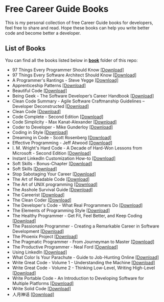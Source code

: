 # Free Career Guide Books

This is my personal collection of free Career Guide books for developers, feel free to share and read. Hope these books can help you write better code and become better a developer.

## List of Books

You can find all the books listed below in [**book**](/book) folder of this repo:

* 97 Things Every Programmer Should Know [[Download]](/book/97%20Things%20Every%20Programmer%20Should%20Know.pdf)
* 97 Things Every Software Architect Should Know [[Download]](/book/97%20Things%20Every%20Software%20Architect%20Should%20Know.pdf)
* A Programmer's Rantings - Steve Yegge [[Download]](/book/A%20Programmer%27s%20Rantings%20-%20Steve%20Yegge.epub)
* Apprenticeship Patterns [[Download]](/book/Apprenticeship%20Patterns.pdf)
* Beautiful Code [[Download]](/book/Beautiful%20Code.epub)
* Being Geek - The Software Developer’s Career Handbook [[Download]](/book/Being%20Geek%20-%20The%20Software%20Developer%E2%80%99s%20Career%20Handbook.pdf)
* Clean Code Summary - Agile Software Craftmanship Guidelines – Developer Deconstructed [[Download]](/book/Clean%20Code%20Summary%20-%20Agile%20Software%20Craftmanship%20Guidelines%20%E2%80%93%20Developer%20Deconstructed.epub)
* Clean Code [[Download]](/book/Clean%20Code.pdf)
* Code Complete - Second Edition [[Download]](/book/Code%20Complete%20-%20Second%20Edition.pdf)
* Code Simplicity - Max Kanat-Alexander [[Download]](/book/Code%20Simplicity%20-%20Max%20Kanat-Alexander.epub)
* Coder to Developer - Mike Gunderloy [[Download]](/book/Coder%20to%20Developer%20-%20Mike%20Gunderloy.pdf)
* Coding in Style [[Download]](/book/Coding%20in%20Style.epub)
* Dreaming in Code - Scott Rosenberg [[Download]](/book/Dreaming%20in%20Code%20-%20Scott%20Rosenberg.epub)
* Effective Programming - Jeff Atwood [[Download]](/book/Effective%20Programming%20-%20Jeff%20Atwood.epub)
* I. M. Wright's Hard Code - A Decade of Hard-Won Lessons from Microsoft - Second Edition [[Download]](/book/I.%20M.%20Wright%27s%20Hard%20Code%20-%20A%20Decade%20of%20Hard-Won%20Lessons%20from%20Microsoft%20-%20Second%20Edition.pdf)
* Instant LinkedIn Customization How-to [[Download]](/book/Instant%20LinkedIn%20Customization%20How-to.pdf)
* Soft Skills - Bonus-Chapter [[Download]](/book/Soft%20Skills%20-%20Bonus-Chapter.pdf)
* Soft Skills [[Download]](/book/Soft%20Skills.pdf)
* Stop Sabotaging Your Career [[Download]](/book/Stop%20Sabotaging%20Your%20Career.epub)
* The Art of Readable Code [[Download]](/book/The%20Art%20of%20Readable%20Code.pdf)
* The Art of UNIX programming [[Download]](/book/The%20Art%20of%20UNIX%20programming.pdf)
* The Asshole Survival Guide [[Download]](/book/The%20Asshole%20Survival%20Guide.epub)
* The Careerist [[Download]](/book/The%20Careerist.epub)
* The Clean Coder [[Download]](/book/The%20Clean%20Coder.pdf)
* The Developer's Code - What Real Programmers Do [[Download]](/book/The%20Developer%27s%20Code%20-%20What%20Real%20Programmers%20Do.pdf)
* The Elements of Programming Style [[Download]](/book/The%20Elements%20of%20Programming%20Style.pdf)
* The Healthy Programmer - Get Fit, Feel Better, and Keep Coding [[Download]](/book/The%20Healthy%20Programmer%20-%20Get%20Fit%2C%20Feel%20Better%2C%20and%20Keep%20Coding.pdf)
* The Passionate Programmer - Creating a Remarkable Career in Software Development [[Download]](/book/The%20Passionate%20Programmer%20-%20Creating%20a%20Remarkable%20Career%20in%20Software%20Development.pdf)
* The Phoenix Project [[Download]](/book/The%20Phoenix%20Project.epub)
* The Pragmatic Programmer - From Journeyman to Master [[Download]](/book/The%20Pragmatic%20Programmer%20-%20From%20Journeyman%20to%20Master.epub)
* The Productive Programmer - Neal Ford [[Download]](/book/The%20Productive%20Programmer%20-%20Neal%20Ford.epub)
* Using LinkedIn [[Download]](/book/Using%20LinkedIn.pdf)
* What Color Is Your Parachute - Guide to Job-Hunting Online [[Download]](/book/What%20Color%20Is%20Your%20Parachute%20-%20Guide%20to%20Job-Hunting%20Online.epub)
* Write Great Code - Volume 1 - Understanding the Machine [[Download]](/book/Write%20Great%20Code%20-%20Volume%201%20-%20Understanding%20the%20Machine.pdf)
* Write Great Code - Volume 2 - Thinking Low-Level, Writing High-Level [[Download]](/book/Write%20Great%20Code%20-%20Volume%202%20-%20Thinking%20Low-Level%2C%20Writing%20High-Level.pdf)
* Write Portable Code - An Introduction to Developing Software for Multiple Platforms [[Download]](/book/Write%20Portable%20Code%20-%20An%20Introduction%20to%20Developing%20Software%20for%20Multiple%20Platforms.pdf)
* Write Solid Code [[Download]](/book/Write%20Solid%20Code.pdf)
* 人月神话 [[Download]](/book/%E4%BA%BA%E6%9C%88%E7%A5%9E%E8%AF%9D.pdf)

